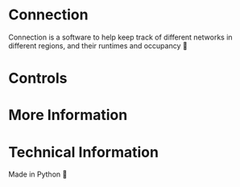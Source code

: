 # Connection

Connection is a software to help keep track of different networks in different regions, and their runtimes and occupancy 📳


# Controls 


# More Information 


# Technical Information 


Made in Python 🐍
